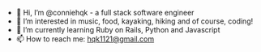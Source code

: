 - 👋 Hi, I’m @conniehqk - a full stack software engineer
- 👀 I’m interested in music, food, kayaking, hiking and of course, coding!
- 🌱 I’m currently learning Ruby on Rails, Python and Javascript
- 📫 How to reach me: hqk1121@gmail.com

<!---
conniehqk/conniehqk is a ✨ special ✨ repository because its `README.md` (this file) appears on your GitHub profile.
You can click the Preview link to take a look at your changes.
--->
